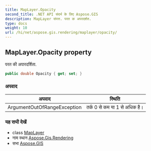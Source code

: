 ```yaml
---
title: MapLayer.Opacity
second_title: .NET API संदर्भ के लिए Aspose.GIS
description: MapLayer संपत्त. परत क अपरदर्शत.
type: docs
weight: 10
url: /hi/net/aspose.gis.rendering/maplayer/opacity/
---
```

## MapLayer.Opacity property

परत की अपारदर्शिता.

```csharp
public double Opacity { get; set; }
```

### अपवाद

| अपवाद | स्थिति |
| --- | --- |
| ArgumentOutOfRangeException | तर्क 0 से कम या 1 से अधिक है। |

### यह सभी देखें

* class [MapLayer](../)
* नाम स्थान [Aspose.Gis.Rendering](../../maplayer/)
* सभा [Aspose.GIS](../../../)



